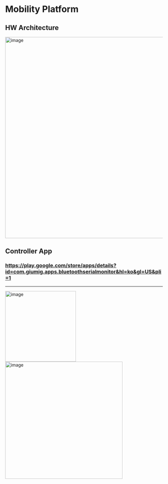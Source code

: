 # Mobility Platform

## HW Architecture
<img width="644" alt="image" src="https://user-images.githubusercontent.com/57317636/209282573-1e2cab96-3a95-442c-893d-c2920c166bc0.png">

## Controller App
### https://play.google.com/store/apps/details?id=com.giumig.apps.bluetoothserialmonitor&hl=ko&gl=US&pli=1
---
<img width="226" alt="image" src="https://user-images.githubusercontent.com/57317636/209282817-3e5b0fd9-62ce-4b46-a68f-f3188f913f20.png"><img width="375" alt="image" src="https://user-images.githubusercontent.com/57317636/209282827-7cf5dc71-a9af-467b-a1e2-a0343d721d19.png">


